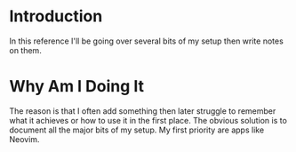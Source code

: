 # Introduction
In this reference I'll be going over several bits of my setup then write notes on them. 

# Why Am I Doing It
The reason is that I often add something then later struggle to remember what it achieves or how to use it in the first
place. The obvious solution is to document all the major bits of my setup. My first
priority are apps like Neovim.
